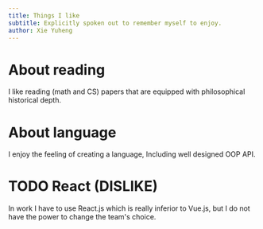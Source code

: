 ```yaml
---
title: Things I like
subtitle: Explicitly spoken out to remember myself to enjoy.
author: Xie Yuheng
---
```


# About reading

I like reading (math and CS) papers that are
equipped with philosophical historical depth.

# About language

I enjoy the feeling of creating a language,
Including well designed OOP API.

# TODO React (DISLIKE)

In work I have to use React.js which is really inferior to Vue.js,
but I do not have the power to change the team's choice.

